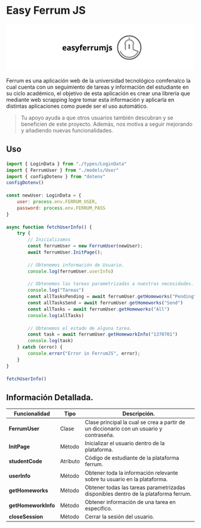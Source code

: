 # Easy Ferrum JS

<img src="banner.png">

Ferrum es una aplicación web de la universidad tecnológico comfenalco la cual cuenta con un seguimiento de tareas y información del estudiante en su ciclo académico, el objetivo de esta aplicación es crear una librería que mediante web scrapping logre tomar esta información y aplicarla en distintas aplicaciones como puede ser el uso automático.

>  Tu apoyo ayuda a que otros usuarios también descubran y se beneficien de este proyecto. Además, nos motiva a seguir mejorando y añadiendo nuevas funcionalidades.

## Uso

```js
import { LoginData } from "./types/LoginData"
import { FerrumUser } from "./models/User"
import { configDotenv } from "dotenv"
configDotenv()

const newUser: LoginData = {
    user: process.env.FERRUM_USER,
    password: process.env.FERRUM_PASS
}

async function fetchUserInfo() {
    try {
        // Inicializamos
        const ferrumUser = new FerrumUser(newUser);
        await ferrumUser.InitPage();

        // Obtenemos información de Usuario.
        console.log(ferrumUser.userInfo)

        // Obtenemos las tareas parametrizadas a nuestras necesidades.
        console.log("Tareas")
        const allTasksPending = await ferrumUser.getHomeworks("Pending")
        const allTasksSend = await ferrumUser.getHomeworks("Send")
        const allTasks = await ferrumUser.getHomeworks("All")
        console.log(allTasks)

        // Obtenemos el estado de alguna tarea.
        const task = await ferrumUser.getHomeworkInfo("1370701")
        console.log(task)
    } catch (error) {
        console.error("Error in FerrumJS", error);
    }
}

fetchUserInfo()
```

## Información Detallada.
| Funcionalidad | Tipo | Descripción. |
|-|-|-|
| **FerrumUser**   | Clase | Clase principal la cual se crea a partir de un diccionario con un usuario y contraseña.   |
| **InitPage**    | Método | Inicializar el usuario dentro de la plataforma.   |
| **studentCode**    | Atributo | Código de estudiante de la plataforma ferrum.   |
| **userInfo**    | Método | Obtener toda la información relevante sobre tu usuario en la plataforma.   |
| **getHomeworks**    | Método | Obtener todas las tareas parametrizadas disponibles dentro de la plataforma ferrum.   |
| **getHomeworkInfo**    | Método | Obtener información de una tarea en especifico.   |
| **closeSession**    | Método | Cerrar la sesión del usuario.   |

